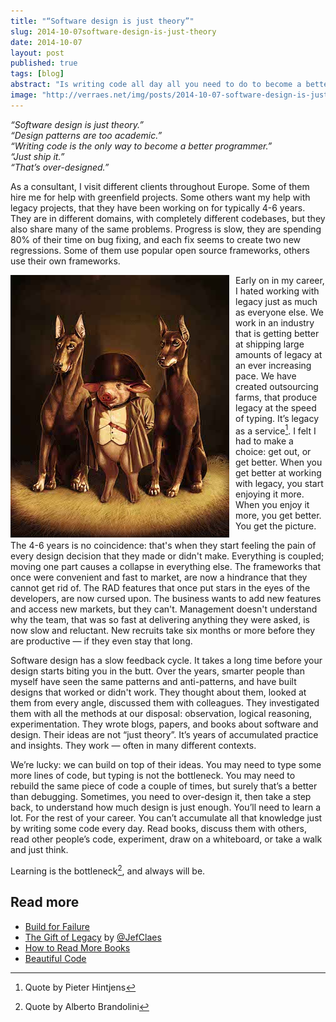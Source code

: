 ```yaml
---
title: "“Software design is just theory”"
slug: 2014-10-07software-design-is-just-theory
date: 2014-10-07
layout: post
published: true
tags: [blog]
abstract: "Is writing code all day all you need to do to become a better programmer?"
image: "http://verraes.net/img/posts/2014-10-07-software-design-is-just-theory/animal_farm_large.jpg"
---
```


<!-- image http://www.deviantart.com/art/Animal-farm-234426211 -->

*“Software design is just theory.”*<br>
*“Design patterns are too academic.”*<br>
*“Writing code is the only way to become a better programmer.”*<br>
*“Just ship it.”*<br>
*“That’s over-designed.”*


As a consultant, I visit different clients throughout Europe. Some of them hire me for help with greenfield projects. Some others want my help with legacy projects, that they have been working on for typically 4-6 years. They are in different domains, with completely different codebases, but they also share many of the same problems. Progress is slow, they are spending 80% of their time on bug fixing, and each fix seems to create two new regressions. Some of them use popular open source frameworks, others use their own frameworks.

<img style="float:left;margin-right: 10px"  src="/img/posts/2014-10-07-software-design-is-just-theory/animal_farm_small.jpg" alt="animal farm by amanda jackson">

Early on in my career, I hated working with legacy just as much as everyone else. We work in an industry that is getting better at shipping large amounts of legacy at an ever increasing pace. We have created outsourcing farms, that produce legacy at the speed of typing. It’s legacy as a service[^1]. I felt I had to make a choice: get out, or get better. When you get better at working with legacy, you start enjoying it more. When you enjoy it more, you get better. You get the picture.

The 4-6 years is no coincidence: that's when they start feeling the pain of every design decision that they made or didn't make. Everything is coupled; moving one part causes a collapse in everything else. The frameworks that once were convenient and fast to market, are now a hindrance that they cannot get rid of. The RAD features that once put stars in the eyes of the developers, are now cursed upon. The business wants to add new features and access new markets, but they can't. Management doesn't understand why the team, that was so fast at delivering anything they were asked, is now slow and reluctant. New recruits take six months or more before they are productive — if they even stay that long.

Software design has a slow feedback cycle. It takes a long time before your design starts biting you in the butt. Over the years, smarter people than myself have seen the same patterns and anti-patterns, and have built designs that worked or didn't work. They thought about them, looked at them from every angle, discussed them with colleagues. They investigated them with all the methods at our disposal: observation, logical reasoning, experimentation. They wrote blogs, papers, and books about software and design. Their ideas are not “just theory”. It’s years of accumulated practice and insights. They work — often in many different contexts.

We’re lucky: we can build on top of their ideas. You may need to type some more lines of code, but typing is not the bottleneck. You may need to rebuild the same piece of code a couple of times, but surely that’s a better than debugging. Sometimes, you need to over-design it, then take a step back, to understand how much design is just enough. You’ll need to learn a lot. For the rest of your career. You can’t accumulate all that knowledge just by writing some code every day. Read books, discuss them with others, read other people’s code, experiment, draw on  a whiteboard, or take a walk and just think.

Learning is the bottleneck[^2], and always will be.



[^1]: Quote by Pieter Hintjens
[^2]: Quote by Alberto Brandolini


## Read more

- [Build for Failure](/2014/01/build-for-failure/)
- [The Gift of Legacy](http://www.jefclaes.be/2011/10/gift-of-legacy.html) by [@JefClaes](https://twitter.com/JefClaes)
- [How to Read More Books](/2012/12/how-to-read-more-books/)
- [Beautiful Code](/2011/04/beautiful-code/)
